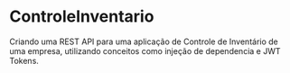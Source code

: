 # ControleInventario
Criando uma REST API para uma aplicação de Controle de Inventário de uma empresa, utilizando conceitos como injeção de dependencia e JWT Tokens.
